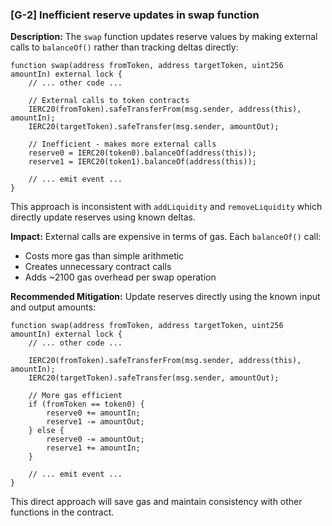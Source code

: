 ### [G-2] Inefficient reserve updates in swap function

**Description:**
The `swap` function updates reserve values by making external calls to `balanceOf()` rather than tracking deltas directly:

```solidity
function swap(address fromToken, address targetToken, uint256 amountIn) external lock {
    // ... other code ...

    // External calls to token contracts
    IERC20(fromToken).safeTransferFrom(msg.sender, address(this), amountIn);
    IERC20(targetToken).safeTransfer(msg.sender, amountOut);

    // Inefficient - makes more external calls
    reserve0 = IERC20(token0).balanceOf(address(this));
    reserve1 = IERC20(token1).balanceOf(address(this));

    // ... emit event ...
}
```

This approach is inconsistent with `addLiquidity` and `removeLiquidity` which directly update reserves using known deltas.

**Impact:**
External calls are expensive in terms of gas. Each `balanceOf()` call:

- Costs more gas than simple arithmetic
- Creates unnecessary contract calls
- Adds ~2100 gas overhead per swap operation

**Recommended Mitigation:**
Update reserves directly using the known input and output amounts:

```solidity
function swap(address fromToken, address targetToken, uint256 amountIn) external lock {
    // ... other code ...

    IERC20(fromToken).safeTransferFrom(msg.sender, address(this), amountIn);
    IERC20(targetToken).safeTransfer(msg.sender, amountOut);

    // More gas efficient
    if (fromToken == token0) {
        reserve0 += amountIn;
        reserve1 -= amountOut;
    } else {
        reserve0 -= amountOut;
        reserve1 += amountIn;
    }

    // ... emit event ...
}
```

This direct approach will save gas and maintain consistency with other functions in the contract.
